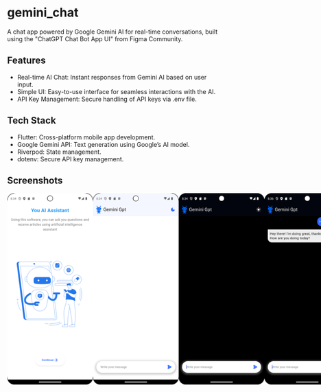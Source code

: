 # gemini_chat

A chat app powered by Google Gemini AI for real-time conversations, built using the "ChatGPT Chat Bot App UI" from Figma Community.

## Features

- Real-time AI Chat: Instant responses from Gemini AI based on user input. 
- Simple UI: Easy-to-use interface for seamless interactions with the AI. 
- API Key Management: Secure handling of API keys via .env file.

## Tech Stack

- Flutter: Cross-platform mobile app development.
- Google Gemini API: Text generation using Google’s AI model. 
- Riverpod: State management. 
- dotenv: Secure API key management.

## Screenshots

<div style="display: flex; justify-content: space-between;">
  <img src="assets/screenshots/1.png" width="200" />
  <img src="assets/screenshots/2.png" width="200" />
  <img src="assets/screenshots/3.png" width="200" />
  <img src="assets/screenshots/4.png" width="200" />
</div>

